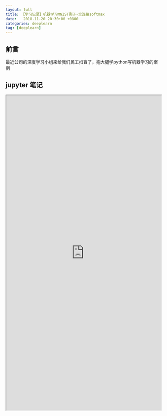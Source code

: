 ```yaml
---
layout: full
title: 【学习记录】机器学习MNIST例子-全连接softmax
date:   2018-11-20 20:30:00 +0800
categories: deeplearn
tag: [deeplearn]
---
```


## 前言

最近公司的深度学习小组来给我们民工扫盲了，抱大腿学python写机器学习的案例

## jupyter 笔记

<iframe src="https://nbviewer.jupyter.org/github/lightfish-zhang/deeplearn-expirence/blob/master/01-first/mnist_linear.ipynb" width="100%" height="1024"></iframe>
